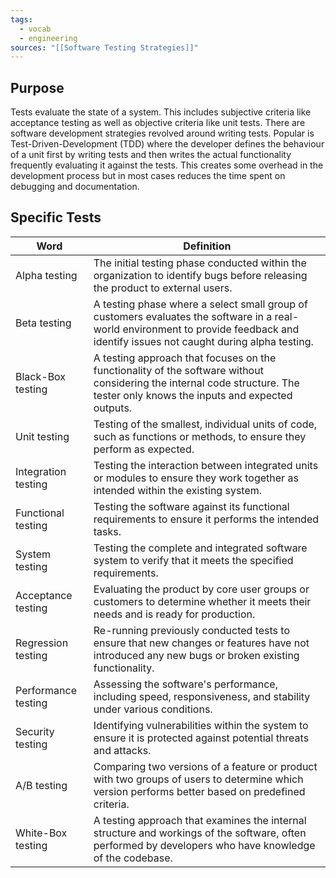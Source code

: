 ```yaml
---
tags:
  - vocab
  - engineering
sources: "[[Software Testing Strategies]]"
---
```

## Purpose

Tests evaluate the state of a system. This includes subjective criteria like acceptance testing as well as objective criteria like unit tests. There are software development strategies revolved around writing tests. Popular is Test-Driven-Development (TDD) where the developer defines the behaviour of a unit first by writing tests and then writes the actual functionality frequently evaluating it against the tests. This creates some overhead in the development process but in most cases reduces the time spent on debugging and documentation. 

## Specific Tests

| Word                | Definition                                                               |
| ------------------- | ------------------------------------------------------------------------ |
| Alpha testing       | The initial testing phase conducted within the organization to identify bugs before releasing the product to external users. |
| Beta testing        | A testing phase where a select small group of customers evaluates the software in a real-world environment to provide feedback and identify issues not caught during alpha testing. |
| Black-Box testing   | A testing approach that focuses on the functionality of the software without considering the internal code structure. The tester only knows the inputs and expected outputs. |
| Unit testing        | Testing of the smallest, individual units of code, such as functions or methods, to ensure they perform as expected. |
| Integration testing | Testing the interaction between integrated units or modules to ensure they work together as intended within the existing system. |
| Functional testing  | Testing the software against its functional requirements to ensure it performs the intended tasks. |
| System testing      | Testing the complete and integrated software system to verify that it meets the specified requirements. |
| Acceptance testing  | Evaluating the product by core user groups or customers to determine whether it meets their needs and is ready for production. |
| Regression testing  | Re-running previously conducted tests to ensure that new changes or features have not introduced any new bugs or broken existing functionality. |
| Performance testing | Assessing the software's performance, including speed, responsiveness, and stability under various conditions. |
| Security testing    | Identifying vulnerabilities within the system to ensure it is protected against potential threats and attacks. |
| A/B testing         | Comparing two versions of a feature or product with two groups of users to determine which version performs better based on predefined criteria. |
| White-Box testing   | A testing approach that examines the internal structure and workings of the software, often performed by developers who have knowledge of the codebase. |
